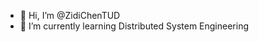 - 👋 Hi, I’m @ZidiChenTUD
- 🌱 I’m currently learning Distributed System Engineering

<!---
ZidiChenTUD/ZidiChenTUD is a ✨ special ✨ repository because its `README.md` (this file) appears on your GitHub profile.
You can click the Preview link to take a look at your changes.
--->
